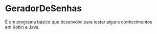 # GeradorDeSenhas

É um programa básico que desenvolvi para testar alguns conhecimentos em Kotlin e Java.
